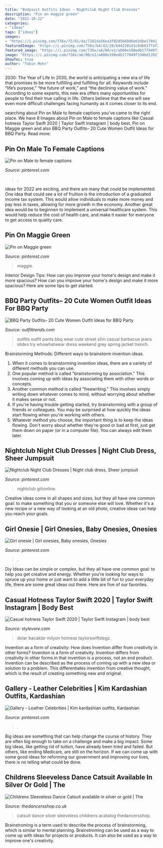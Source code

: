 ```yaml
---
title: "Bodysuit Outfits Ideas - Nightclub Night Club Dresses"
description: "Pin on maggie green"
date: "2022-10-22"
categories:
- "ideas"
tags: ["ideas"]
images:
- "https://i.pinimg.com/736x/72/81/da/7281da56ea3f02d5b60d6e63dbe17041.jpg"
featuredImage: "https://i.pinimg.com/736x/b4/42/28/b442281d1c8d681ffaf2c3a86cc1b081.jpg"
featured_image: "https://i.pinimg.com/736x/a6/00/e1/a600e198edb177949f194bd139215203--silicone-stars.jpg"
image: "https://i.pinimg.com/736x/a6/00/e1/a600e198edb177949f194bd139215203--silicone-stars.jpg"
ShowToc: true
author: "Tobin Mohr"
---
```



2030: The Year of Life
In 2030, the world is anticipating a new era of life that promises to be more fulfilling and fulfilling for all. Keywords include “life’s purpose,” “the future of work,” and “the declining value of work.” According to some experts, this new era offers many opportunities for people to find their true calling in life. Others believe that the era will see even more difficult challenges facing humanity as it comes closer to its end.

	

		
searching about Pin on Male to female captions you've came to the right place. We have 8 Images about Pin on Male to female captions like Casual hotness Taylor Swift 2020 | Taylor Swift Instagram | body best, Pin on Maggie green and also BBQ Party Outfits– 20 Cute Women Outfit Ideas for BBQ Party. Read more:
		
    
## Pin On Male To Female Captions

<img loading=lazy src="https://i.pinimg.com/736x/72/81/da/7281da56ea3f02d5b60d6e63dbe17041.jpg" onerror="this.onerror=null;this.src='https://tse3.mm.bing.net/th?id=OIP.roqbawsRhBzi7gqfOHMp4wHaHa&amp;pid=15.1';" alt="Pin on Male to female captions">

_Source: pinterest.com_

>. 

	

ideas for 2022 are exciting, and there are many that could be implemented. One idea that could see a lot of fruition is the introduction of a graduated income tax system. This would allow individuals to make more money and pay less in taxes, allowing for more growth in the economy. Another great idea would be to beginnen to implement a universal healthcare system. This would help reduce the cost of health care, and make it easier for everyone to get access to quality care.

    
## Pin On Maggie Green

<img loading=lazy src="https://i.pinimg.com/736x/a6/00/e1/a600e198edb177949f194bd139215203--silicone-stars.jpg" onerror="this.onerror=null;this.src='https://tse4.mm.bing.net/th?id=OIP.YOLKpGRsFD3No474UrADVwHaLR&amp;pid=15.1';" alt="Pin on Maggie green">

_Source: pinterest.com_

>maggie. 

	

Interior Design Tips: How can you improve your home's design and make it more spacious?
How can you improve your home's design and make it more spacious? Here are some tips to get started.

    
## BBQ Party Outfits– 20 Cute Women Outfit Ideas For BBQ Party

<img loading=lazy src="http://www.outfittrends.com/wp-content/uploads/2015/07/main.original.585x0-5.jpg" onerror="this.onerror=null;this.src='https://tse1.mm.bing.net/th?id=OIP.RVVn_fXhVPPu36EE6rkXbwHaLH&amp;pid=15.1';" alt="BBQ Party Outfits– 20 Cute Women Outfit Ideas for BBQ Party">

_Source: outfittrends.com_

>outfits outfit pants bbq wear cute street slim casual barbecue jeans slides try whowhatwear dress weekend grey spring jacket trench. 

	

Brainstorming Methods: Different ways to brainstorm invention ideas.
1. When it comes to brainstorming invention ideas, there are a variety of different methods you can use.
2. One popular method is called "brainstorming by association." This involves coming up with ideas by associating them with other words or concepts.
3. Another common method is called "freewriting." This involves simply writing down whatever comes to mind, without worrying about whether it makes sense or not.
4. If you're having trouble getting started, try brainstorming with a group of friends or colleagues. You may be surprised at how quickly the ideas start flowing when you're working with others.
5. Whatever method you choose, the important thing is to keep the ideas flowing. Don't worry about whether they're good or bad at first, just get them down on paper (or in a computer file). You can always edit them later.

    
## Nightclub Night Club Dresses | Night Club Dress, Sheer Jumpsuit

<img loading=lazy src="https://i.pinimg.com/736x/77/9a/13/779a13add5cb82da5b632aeb7b32d4d1.jpg" onerror="this.onerror=null;this.src='https://tse3.mm.bing.net/th?id=OIP.RFg0eE-6Vj6oRPkiE79N5AAAAA&amp;pid=15.1';" alt="Nightclub Night Club Dresses | Night club dress, Sheer jumpsuit">

_Source: pinterest.com_

>nightclub gitionline. 

	

Creative ideas come in all shapes and sizes, but they all have one common goal: to make something that you or someone else will love. Whether it's a new recipe or a new way of looking at an old photo, creative ideas can help you reach your goals.

    
## Girl Onesie | Girl Onesies, Baby Onesies, Onesies

<img loading=lazy src="https://i.pinimg.com/736x/01/4f/06/014f06c79990e17d2e0b0d004b44e7ba.jpg" onerror="this.onerror=null;this.src='https://tse4.mm.bing.net/th?id=OIP.LuCe6J9r_0NK7CKZeX3LmAHaJ3&amp;pid=15.1';" alt="Girl onesie | Girl onesies, Baby onesies, Onesies">

_Source: pinterest.com_

>. 

	

Diy Ideas can be simple or complex, but they all have one common goal: to help you get creative and energy. Whether you're looking for ways to spruce up your home or just want to add a little bit of fun to your everyday life, there are some great ideas out there. Here are five of our favorites.

    
## Casual Hotness Taylor Swift 2020 | Taylor Swift Instagram | Body Best

<img loading=lazy src="https://www.stylevore.com/wp-content/uploads/2020/01/Casual-hotness-Taylor-Swift-2020.jpg" onerror="this.onerror=null;this.src='https://tse4.mm.bing.net/th?id=OIP.4LJQHlMCnPP28rk9OJjzMgHaMF&amp;pid=15.1';" alt="Casual hotness Taylor Swift 2020 | Taylor Swift Instagram | body best">

_Source: stylevore.com_

>dolar bacaklar milyon hotness taylorswiftslegs. 

	

Invention as a form of creativity: How does Invention differ from creativity in other forms?
Invention is a form of creativity. Invention differs from creativity in other forms in that invention is a process, not an end product. Invention can be described as the process of coming up with a new idea or solution to a problem. This differentiates invention from creative thought, which is the result of creating something new and original.

    
## Gallery - Leather Celebrities | Kim Kardashian Outfits, Kardashian

<img loading=lazy src="https://i.pinimg.com/736x/b4/42/28/b442281d1c8d681ffaf2c3a86cc1b081.jpg" onerror="this.onerror=null;this.src='https://tse2.mm.bing.net/th?id=OIP.sDglJEUR2hWw1-RmjgcC5gHaLH&amp;pid=15.1';" alt="Gallery - Leather Celebrities | Kim kardashian outfits, Kardashian">

_Source: pinterest.com_

>. 

	

Big ideas are something that can help change the course of history. They are often big enough to take on a challenge and make a big impact. Some big ideas, like getting rid of tuition, have already been tried and failed. But others, like ending Medicare, are still on the horizon. If we can come up with some good ideas for reforming our government and improving our lives, there is no telling what could be done.

    
## Childrens Sleeveless Dance Catsuit Available In Silver Or Gold | The

<img loading=lazy src="http://www.thedancersshop.co.uk/acatalog/silver-sleeveless-catsuit-lrg.jpg" onerror="this.onerror=null;this.src='https://tse3.mm.bing.net/th?id=OIP.JvQuKL2u6JoYy7XcdoVw8gAAAA&amp;pid=15.1';" alt="Childrens Sleeveless Dance Catsuit available in silver or gold | The">

_Source: thedancersshop.co.uk_

>catsuit dance silver sleeveless childrens acatalog thedancersshop. 

	

Brainstroming is a term used to describe the process of brainstorming, which is similar to mental planning. Brainstroming can be used as a way to come up with ideas for projects or products. It can also be used as a way to improve one's creativity.

